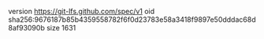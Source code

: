 version https://git-lfs.github.com/spec/v1
oid sha256:9676187b85b4359558782f6f0d23783e58a3418f9897e50dddac68d8af93090b
size 1631
